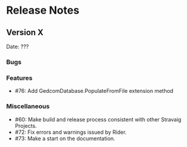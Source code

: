 # Release Notes

## Version X

Date: ???

### Bugs

### Features

* #76: Add GedcomDatabase.PopulateFromFile extension method

### Miscellaneous

* #60: Make build and release process consistent with other Stravaig Projects.
* #72: Fix errors and warnings issued by Rider.
* #73: Make a start on the documentation.